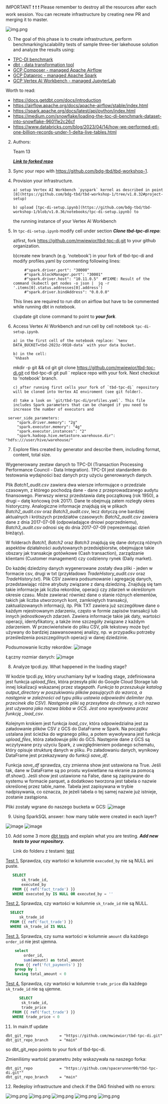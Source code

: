 IMPORTANT ❗ ❗ ❗ Please remember to destroy all the resources after each work session. You can recreate infrastructure by creating new PR and merging it to master.

![img.png](doc/figures/destroy.png)

0. The goal of this phase is to create infrastructure, perform benchmarking/scalability tests of sample three-tier lakehouse solution and analyze the results using:

- [TPC-DI benchmark](https://www.tpc.org/tpcdi/)
- [dbt - data transformation tool](https://www.getdbt.com/)
- [GCP Composer - managed Apache Airflow](https://cloud.google.com/composer?hl=pl)
- [GCP Dataproc - managed Apache Spark](https://spark.apache.org/)
- [GCP Vertex AI Workbench - managed JupyterLab](https://cloud.google.com/vertex-ai-notebooks?hl=pl)

Worth to read:

- https://docs.getdbt.com/docs/introduction
- https://airflow.apache.org/docs/apache-airflow/stable/index.html
- https://spark.apache.org/docs/latest/api/python/index.html
- https://medium.com/snowflake/loading-the-tpc-di-benchmark-dataset-into-snowflake-96011e2c26cf
- https://www.databricks.com/blog/2023/04/14/how-we-performed-etl-one-billion-records-under-1-delta-live-tables.html

2.  Authors:

    Team 13

    [**_Link to forked repo_**](https://github.com/spacerunner00/tbd-workshop-1)

3.  Sync your repo with https://github.com/bdg-tbd/tbd-workshop-1.

4.  Provision your infrastructure.

        a) setup Vertex AI Workbench `pyspark` kernel as described in point [8](https://github.com/bdg-tbd/tbd-workshop-1/tree/v1.0.32#project-setup)

        b) upload [tpc-di-setup.ipynb](https://github.com/bdg-tbd/tbd-workshop-1/blob/v1.0.36/notebooks/tpc-di-setup.ipynb) to

    the running instance of your Vertex AI Workbench

5.  In `tpc-di-setup.ipynb` modify cell under section **_Clone tbd-tpc-di repo_**:

    a)first, fork https://github.com/mwiewior/tbd-tpc-di.git to your github organization.

    b)create new branch (e.g. 'notebook') in your fork of tbd-tpc-di and modify profiles.yaml by commenting following lines:

    ```
         #"spark.driver.port": "30000"
         #"spark.blockManager.port": "30001"
         #"spark.driver.host": "10.11.0.5"  #FIXME: Result of the command (kubectl get nodes -o json |  jq -r '.items[0].status.addresses[0].address')
         #"spark.driver.bindAddress": "0.0.0.0"
    ```

    This lines are required to run dbt on airflow but have to be commented while running dbt in notebook.

    c)update git clone command to point to **_your fork_**.

6.  Access Vertex AI Workbench and run cell by cell notebook `tpc-di-setup.ipynb`.

        a) in the first cell of the notebook replace: `%env DATA_BUCKET=tbd-2023z-9910-data` with your data bucket.

        b) in the cell:
        `%%bash

    mkdir -p git && cd git
    git clone https://github.com/mwiewior/tbd-tpc-di.git
    cd tbd-tpc-di
    git pull
    `
    replace repo with your fork. Next checkout to 'notebook' branch.

        c) after running first cells your fork of `tbd-tpc-di` repository will be cloned into Vertex AI enviroment (see git folder).

        d) take a look on `git/tbd-tpc-di/profiles.yaml`. This file includes Spark parameters that can be changed if you need to increase the number of executors and

```
 server_side_parameters:
     "spark.driver.memory": "2g"
     "spark.executor.memory": "4g"
     "spark.executor.instances": "2"
     "spark.hadoop.hive.metastore.warehouse.dir": "hdfs:///user/hive/warehouse/"
```

7. Explore files created by generator and describe them, including format, content, total size.

Wygenerowany zestaw danych to TPC-DI (Transaction Processing Performance Council - Data Integration). TPC-DI jest standardem do testowania wydajności baz danych przy użyciu generowanych danych.

Plik _Batch1_audit.csv_ zawiera dwa wiersze informujące o przedziale czasowym, z którego pochodzą dane - dane z przeprowadzanego audytu finansowego. Pierwszy wiersz przedstawia datę początkową (rok 1950), a drugi – datę końcową (rok 2017). Dane te obejmują zatem rozległy okres historyczny. Analogiczne informacje znajdują się w plikach _Batch2_audit.csv_ oraz _Batch3_audit.csv_, lecz dotyczą one bardziej aktualnych i krótszych przedziałów czasowych:
_Batch2_audit.csv_ zawiera dane z dnia 2017-07-08 (odpowiadające dniowi poprzedniemu),
_Batch3_audit.csv_ odnosi się do dnia 2017-07-09 (reprezentując dzień bieżący).

W folderach _Batch1, Batch2_ oraz _Batch3_ znajdują się dane dotyczą różnych aspektów działalności audytowanych przedsiębiorstw, obejmujące takie obszary jak transakcje gotówkowe (Cash transaction), zarządzanie klientami (Customer management) czy codzienny rynek (Daily market).

Do każdej dziedziny danych wygenerowane zostały dwa pliki - jeden w formacie csv, drugi w txt (przykładowo _TradeHistory_audit.csv_ oraz _TradeHistory.txt_). Plik CSV zawiera podsumowanie i agregację danych, przedstawiając różne atrybuty związane z daną dziedziną. Znajdują się tam takie informacje jak liczba rekordów, operacji czy zdarzeń w określonym okresie czasu. Może zawierać również dane o stanie różnych elementów, takich jak liczba utworzonych kont, zamkniętych transakcji, zaktualizowanych informacji, itp.
Plik TXT zawiera już szczegółowe dane o każdym rejestrowanym zdarzeniu, często w formie zapisów transakcji lub innych jednostkowych zdarzeń. Zawiera informacje takie jak daty, wartości operacji, identyfikatory, a także inne szczegóły związane z każdym zdarzeniem. W przeciwieństwie do pliku CSV, plik tekstowy może być używany do bardziej zaawansowanej analizy, np. w przypadku potrzeby prześledzenia poszczególnych operacji w danej dziedzinie.

Podsumowanie liczby rekordów:
![image](https://github.com/user-attachments/assets/8b5b506c-4e3e-46c4-877e-e59a867af7bb)

Łączny rozmiar danych: ![image](https://github.com/user-attachments/assets/74942a60-da41-4da9-81f7-285e56d62a76)

8. Analyze tpcdi.py. What happened in the loading stage?

W kodzie tpcdi.py, który uruchamiany był w loading stage, zdefiniowana jest funkcja _upload_files_, która przesyła pliki do Google Cloud Storage lub innej lokalizacji wskazanej przez stage*path. Funkcja ta przeszukuje katalog output_directory w poszukiwaniu plików pasujących do wzorca, a następnie w zależności od typu pliku ustawia odpowiedni delimiter (np. przecinek dla CSV). Następnie pliki są przesyłane do chmury, a ich nazwa jest używana jako nazwa bloba w GCS. Jest ona wywoływana przez funkcję \_load_csv*.

Kolejnym krokiem jest funkcja _load_csv_, która odpowiedzialna jest za załadowanie plików CSV z GCS do DataFrame w Spark. Na początku ustalana jest ścieżka do wgranego pliku, a potem wywoływana jest funkcja _upload_files_, która załadowuje pliki do GCS. Następnie dane z GCS są wczytywane przy użyciu Spark, z uwzględnieniem podanego schematu, który opisuje strukturę danych w pliku. Po załadowaniu danych, wynikowy DataFrame jest przekazywany do funkcji _save_df_.

Funkcja _save_df_ sprawdza, czy zmienna show jest ustawiona na True. Jeśli tak, dane w DataFrame są po prostu wyświetlane na ekranie za pomocą df.show(). Jeśli show jest ustawione na False, dane są zapisywane do systemu w formacie parquet, a dodatkowo tworzona jest tabela o nazwie określonej przez table_name. Tabela jest zapisywana w trybie nadpisywania, co oznacza, że jeżeli tabela o tej samej nazwie już istnieje, zostanie zastąpiona.

Pliki zostały wgrane do naszego bucketa w GCS:
![image](https://github.com/user-attachments/assets/3671b7f6-b60d-4862-8c35-30827886b4d2)

9. Using SparkSQL answer: how many table were created in each layer?

![image](https://github.com/user-attachments/assets/19e7ebf0-9071-4795-81f0-2e8f76c7162f)
![image](https://github.com/user-attachments/assets/28ded90e-2cfc-4d07-9d48-79ba127d70bf)

10. Add some 3 more [dbt tests](https://docs.getdbt.com/docs/build/tests) and explain what you are testing. **_Add new tests to your repository._**

    Link do folderu z testami: [test](https://github.com/spacerunner00/tbd-tpc-di/tree/branch-02-test/tests)

[Test 1.](https://github.com/spacerunner00/tbd-tpc-di/blob/branch-02-test/tests/assert_fact_trade_executed_by_not_empty.sql) Sprawdza, czy wartości w kolumnie `execuded_by` nie są NULL ani puste.

```SQL
   SELECT
       sk_trade_id,
       executed_by
   FROM {{ ref('fact_trade') }}
   WHERE executed_by IS NULL OR executed_by = ''
```

[Test 2.](https://github.com/spacerunner00/tbd-tpc-di/blob/branch-02-test/tests/assert_fact_trade_sk_trade_id_not_null.sql) Sprawdza, czy wartości w kolumnie `sk_trade_id` nie są NULL.

```SQL
  SELECT
      sk_trade_id
  FROM {{ ref('fact_trade') }}
  WHERE sk_trade_id IS NULL
```

[Test 3.](https://github.com/spacerunner00/tbd-tpc-di/blob/branch-02-test/tests/assert_total_payment_amount_is_positive.sql) Sprawdza, czy suma wartości w kolumnie `amount` dla każdego `order_id` nie jest ujemna.

```SQL
    select
        order_id,
        sum(amount) as total_amount
    from {{ ref('fct_payments') }}
    group by 1
    having total_amount < 0
```

[Test 4.](https://github.com/spacerunner00/tbd-tpc-di/blob/branch-02-test/tests/assert_trade_price_is_non_negative.sql) Sprawdza, czy wartości w kolumnie `trade_price` dla każdego `sk_trade_id` nie są ujemne.

```SQL
      SELECT
       sk_trade_id,
       trade_price
   FROM {{ ref('fact_trade') }}
   WHERE trade_price < 0
```

11. In main.tf update

```
dbt_git_repo            = "https://github.com/mwiewior/tbd-tpc-di.git"
dbt_git_repo_branch     = "main"
```

so dbt_git_repo points to your fork of tbd-tpc-di.

Zmieniliśmy wartość parametru żeby wskazywała na naszego forka:

```
dbt_git_repo            = "https://github.com/spacerunner00/tbd-tpc-di.git""
dbt_git_repo_branch     = "main"
```

12. Redeploy infrastructure and check if the DAG finished with no errors:

![img.png](shared-files/phase2/2a-step-12-1.png)
![img.png](shared-files/phase2/2a-step-12-2.png)
![img.png](shared-files/phase2/2a-step-12-3.png)
![img.png](shared-files/phase2/2a-step-12-4.png)
![img.png](shared-files/phase2/2a-step-12-5.png)
